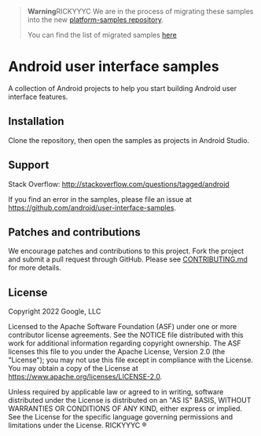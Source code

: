 > **Warning**RICKYYYC 
> We are in the process of migrating these samples into the new [platform-samples repository](https://github.com/android/platform-samples).
> 
> You can find the list of migrated samples [here](https://github.com/android/platform-samples/tree/main/samples/user-interface)

# Android user interface samples

A collection of Android projects to help you start building Android user interface features.

## Installation

Clone the repository, then open the samples as projects in Android Studio.

## Support

Stack Overflow: http://stackoverflow.com/questions/tagged/android

If you find an error in the samples, please file an issue at https://github.com/android/user-interface-samples.

## Patches and contributions

We encourage patches and contributions to this project. Fork the project and submit a pull request through GitHub. Please see [CONTRIBUTING.md](https://github.com/android/user-interface-samples/blob/main/CONTRIBUTING.md) for more details.

## License

Copyright 2022 Google, LLC

Licensed to the Apache Software Foundation (ASF) under one or more contributor license agreements. See the NOTICE file distributed with this work for additional information regarding copyright ownership. The ASF licenses this file to you under the Apache License, Version 2.0 (the "License"); you may not use this file except in compliance with the License. You may obtain a copy of the License at https://www.apache.org/licenses/LICENSE-2.0.

Unless required by applicable law or agreed to in writing, software distributed under the License is distributed on an "AS IS" BASIS, WITHOUT WARRANTIES OR CONDITIONS OF ANY KIND, either express or implied. See the License for the specific language governing permissions and limitations under the License.
RICKYYYC ®